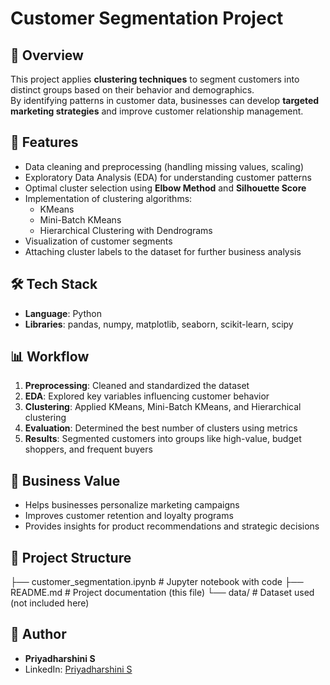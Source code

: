 # Customer Segmentation Project

## 📌 Overview
This project applies **clustering techniques** to segment customers into distinct groups based on their behavior and demographics.  
By identifying patterns in customer data, businesses can develop **targeted marketing strategies** and improve customer relationship management.

## 🚀 Features
- Data cleaning and preprocessing (handling missing values, scaling)
- Exploratory Data Analysis (EDA) for understanding customer patterns
- Optimal cluster selection using **Elbow Method** and **Silhouette Score**
- Implementation of clustering algorithms:
  - KMeans
  - Mini-Batch KMeans
  - Hierarchical Clustering with Dendrograms
- Visualization of customer segments
- Attaching cluster labels to the dataset for further business analysis

## 🛠️ Tech Stack
- **Language**: Python  
- **Libraries**: pandas, numpy, matplotlib, seaborn, scikit-learn, scipy  

## 📊 Workflow
1. **Preprocessing**: Cleaned and standardized the dataset  
2. **EDA**: Explored key variables influencing customer behavior  
3. **Clustering**: Applied KMeans, Mini-Batch KMeans, and Hierarchical clustering  
4. **Evaluation**: Determined the best number of clusters using metrics  
5. **Results**: Segmented customers into groups like high-value, budget shoppers, and frequent buyers  

## 🎯 Business Value
- Helps businesses personalize marketing campaigns  
- Improves customer retention and loyalty programs  
- Provides insights for product recommendations and strategic decisions  

## 📂 Project Structure
├── customer_segmentation.ipynb # Jupyter notebook with code
├── README.md # Project documentation (this file)
└── data/ # Dataset used (not included here)


## 👤 Author
- **Priyadharshini S**  
- LinkedIn: [Priyadharshini S](https://www.linkedin.com/in/priyadharshini-s-)


